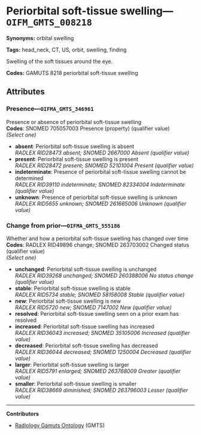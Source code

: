 # Periorbital soft-tissue swelling—`OIFM_GMTS_008218`

**Synonyms:** orbital swelling

**Tags:** head_neck, CT, US, orbit, swelling, finding

Swelling of the soft tissues around the eye.

**Codes:** GAMUTS 8218 periorbital soft-tissue swelling

## Attributes

### Presence—`OIFMA_GMTS_346961`

Presence or absence of periorbital soft-tissue swelling  
**Codes**: SNOMED 705057003 Presence (property) (qualifier value)  
*(Select one)*

- **absent**: Periorbital soft-tissue swelling is absent  
_RADLEX RID28473 absent; SNOMED 2667000 Absent (qualifier value)_
- **present**: Periorbital soft-tissue swelling is present  
_RADLEX RID28472 present; SNOMED 52101004 Present (qualifier value)_
- **indeterminate**: Presence of periorbital soft-tissue swelling cannot be determined  
_RADLEX RID39110 indeterminate; SNOMED 82334004 Indeterminate (qualifier value)_
- **unknown**: Presence of periorbital soft-tissue swelling is unknown  
_RADLEX RID5655 unknown; SNOMED 261665006 Unknown (qualifier value)_

### Change from prior—`OIFMA_GMTS_555186`

Whether and how a periorbital soft-tissue swelling has changed over time  
**Codes**: RADLEX RID49896 change; SNOMED 263703002 Changed status (qualifier value)  
*(Select one)*

- **unchanged**: Periorbital soft-tissue swelling is unchanged  
_RADLEX RID39268 unchanged; SNOMED 260388006 No status change (qualifier value)_
- **stable**: Periorbital soft-tissue swelling is stable  
_RADLEX RID5734 stable; SNOMED 58158008 Stable (qualifier value)_
- **new**: Periorbital soft-tissue swelling is new  
_RADLEX RID5720 new; SNOMED 7147002 New (qualifier value)_
- **resolved**: Periorbital soft-tissue swelling seen on a prior exam has resolved  
- **increased**: Periorbital soft-tissue swelling has increased  
_RADLEX RID36043 increased; SNOMED 35105006 Increased (qualifier value)_
- **decreased**: Periorbital soft-tissue swelling has decreased  
_RADLEX RID36044 decreased; SNOMED 1250004 Decreased (qualifier value)_
- **larger**: Periorbital soft-tissue swelling is larger  
_RADLEX RID5791 enlarged; SNOMED 263768009 Greater (qualifier value)_
- **smaller**: Periorbital soft-tissue swelling is smaller  
_RADLEX RID38669 diminished; SNOMED 263796003 Lesser (qualifier value)_

---

**Contributors**

- [Radiology Gamuts Ontology](https://gamuts.net/) (GMTS)